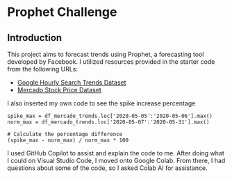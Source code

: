 # Prophet Challenge

## Introduction
This project aims to forecast trends using Prophet, a forecasting tool developed by Facebook. I utilized resources provided in the starter code from the following URLs:

* [Google Hourly Search Trends Dataset](https://static.bc-edx.com/ai/ail-v-1-0/m8/lms/datasets/google_hourly_search_trends.csv)
* [Mercado Stock Price Dataset](https://static.bc-edx.com/ai/ail-v-1-0/m8/lms/datasets/mercado_stock_price.csv)

I also inserted my own code to see the spike increase percentage 

```
spike_max = df_mercado_trends.loc['2020-05-05':'2020-05-06'].max()
norm_max = df_mercado_trends.loc['2020-05-07':'2020-05-31'].max()

# Calculate the percentage difference
(spike_max - norm_max) / norm_max * 100
```

I used GitHub Copilot to assist and explain the code to me. 
After doing what I could on Visual Studio Code, I moved onto Google Colab. From there, I had questions about some of the code, so I asked Colab AI for assistance. 
